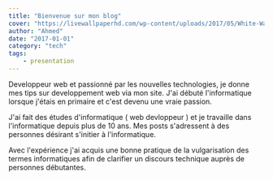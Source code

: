 ```yaml
---
title: "Bienvenue sur mon blog"
cover: "https://livewallpaperhd.com/wp-content/uploads/2017/05/White-Wallpaper-For-Pc.jpg"
author: "Ahmed"
date: "2017-01-01"
category: "tech"
tags:
    - presentation
---
```

Developpeur web  et passionné par les nouvelles technologies, je donne mes tips sur developpement web via mon site. J'ai débuté l'informatique lorsque j'étais en primaire et c'est devenu une vraie passion.
<p> J'ai fait des études d'informatique ( web devloppeur ) et je travaille dans l'informatique depuis plus de 10 ans. Mes posts s'adressent à des personnes désirant s'initier à l'informatique.
</p>

<p> Avec l'expérience j'ai acquis une bonne pratique de la vulgarisation des termes informatiques afin de clarifier un discours technique auprès de personnes débutantes.
</p>